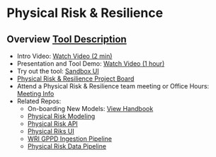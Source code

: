 # Physical Risk & Resilience

## Overview [Tool Description](https://osclimateorg.sharepoint.com/:w:/g/EfOnEcB0mcFCv2Plxeziy8kBUkCRrS6hug630E8S9wjipA?e=qkT1Gr)
   - Intro Video: [Watch Video (2 min)](https://youtu.be/RdRouKhWE90)
   - Presentation and Tool Demo: [Watch Video (1 hour)](https://vimeo.com/760475042)
   - Try out the tool: [Sandbox UI](http://physrisk-ui-latest-sandbox.apps.odh-cl1.apps.os-climate.org/)
   - [Physical Risk & Resilience Project Board](https://github.com/orgs/os-climate/projects/6)
   - Attend a Physical Risk & Resilience team meeting or Office Hours: [Meeting Info](https://github.com/os-climate/OS-Climate-Community-Hub/blob/main/MEETING_LIST.md#note)
   - Related Repos:
     - On-boarding New Models: [View Handbook](https://github.com/os-climate/physrisk/blob/main/docs/handbook/onboarding.rst)
     - [Physical Risk Modeling](https://github.com/os-climate/physrisk)
     - [Physical Risk API](https://github.com/os-climate/physrisk-api)
     - [Physical Riks UI](https://github.com/os-climate/physrisk-ui)
     - [WRI GPPD Ingestion Pipeline](https://github.com/os-climate/wri-gppd-ingestion-pipeline)
     - [Physical Risk Data Pipeline](https://github.com/os-climate/physical_risk_data_pipeline)
